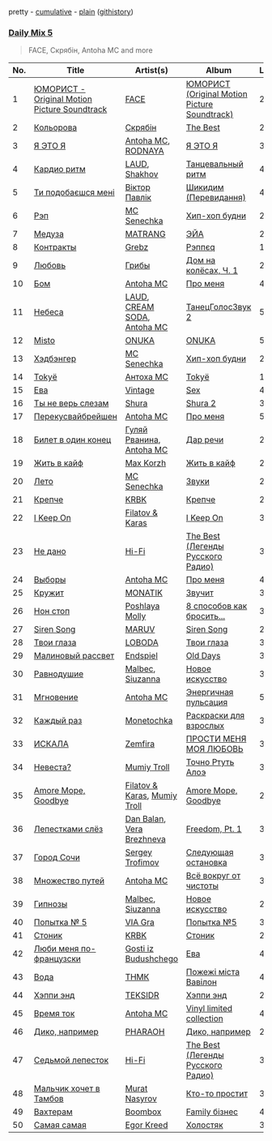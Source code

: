 pretty - [cumulative](/playlists/cumulative/Daily%20Mix%205.md) - [plain](/playlists/plain/37i9dQZF1E36TO0q54WsJv) ([githistory](https://github.githistory.xyz/vitokorn/spotify-playlist-archive/blob/master/playlists/plain/37i9dQZF1E36TO0q54WsJv))
### [Daily Mix 5](https://open.spotify.com/playlist/37i9dQZF1E36TO0q54WsJv)

> FACE, Скрябін, Antoha MC and more

| No. | Title | Artist(s) | Album | Length |
|---|---|---|---|---|
| 1 | [ЮМОРИСТ - Original Motion Picture Soundtrack](https://open.spotify.com/track/571md1FedFYFaYUMUktYaF) | [FACE](https://open.spotify.com/artist/2z20q6EEfm6w6PiIKsgtb3) | [ЮМОРИСТ (Original Motion Picture Soundtrack)](https://open.spotify.com/album/5FBvfK95SfIiDA3pMsfg9j) | 2:23 |
| 2 | [Кольорова](https://open.spotify.com/track/5RuQFp0xn5LEE9KkYgXWgy) | [Скрябін](https://open.spotify.com/artist/5RqIkHQnXRZlm1ozfSS1IO) | [The Best](https://open.spotify.com/album/0tucqgEOnJ0x17HYSsYHrf) | 2:53 |
| 3 | [Я ЭТО Я](https://open.spotify.com/track/3OmdMMhnZtklqB9jXg74Fb) | [Antoha MC](https://open.spotify.com/artist/6OqmKFaRcw0f23m5PQ9CrL), [RODNAYA](https://open.spotify.com/artist/2qiA4KQRyYYBKuw79r23w5) | [Я ЭТО Я](https://open.spotify.com/album/0S8sNrMNhbFjMDc4XlR8Fe) | 3:56 |
| 4 | [Кардио ритм](https://open.spotify.com/track/0IsB623ic7ekUJRsqIFWF6) | [LAUD](https://open.spotify.com/artist/5mzTr70OcAfZWMUF8BSjAm), [Shakhov](https://open.spotify.com/artist/7E2bZELNidSLV2Fm7nJhYn) | [Танцевальный ритм](https://open.spotify.com/album/0c9EfjKTqdK1aI03VKTo8f) | 4:29 |
| 5 | [Ти подобаєшся мені](https://open.spotify.com/track/5z3ePPZVezabl0TzxdeYr5) | [Віктор Павлік](https://open.spotify.com/artist/3tgeIf8gtvjH6Hjr7FxgZ0) | [Шикидим (Перевидання)](https://open.spotify.com/album/6UxClXckwgTxOpUTawnrRx) | 4:55 |
| 6 | [Рэп](https://open.spotify.com/track/0PvSmbsS42d3ddCTJZ6e6r) | [MC Senechka](https://open.spotify.com/artist/0zBjXSBSRoEMsKByRrbITT) | [Хип-хоп будни](https://open.spotify.com/album/29M53EIRxJKyWX0gk5teKA) | 2:21 |
| 7 | [Медуза](https://open.spotify.com/track/1sZsTb461mhIAQ8o0gzxsI) | [MATRANG](https://open.spotify.com/artist/7MVKH9fm8zwRycJpRU1UGc) | [ЭЙА](https://open.spotify.com/album/3l5bV22deX64l6ivHFAKUX) | 2:43 |
| 8 | [Контракты](https://open.spotify.com/track/4x89iO36OSq1HPI5YmSlwC) | [Grebz](https://open.spotify.com/artist/5ZaA4lK0Z5LScbA7FCise2) | [Рэппєq](https://open.spotify.com/album/0FfuYaXYzAfJyOiq3AbKsF) | 1:34 |
| 9 | [Любовь](https://open.spotify.com/track/36PeUKdOMxivLrmkHeJ3mn) | [Грибы](https://open.spotify.com/artist/7yNqUSyJGymfJQghNU0zcH) | [Дом на колёсах, Ч. 1](https://open.spotify.com/album/4JlrrASIoUhpkwergCD6vR) | 2:32 |
| 10 | [Бом](https://open.spotify.com/track/1OdYXTMwjl4f4g4ch05CEq) | [Antoha MC](https://open.spotify.com/artist/6OqmKFaRcw0f23m5PQ9CrL) | [Про меня](https://open.spotify.com/album/1oDUQaSJfagXcJI7TYFLJx) | 4:09 |
| 11 | [Небеса](https://open.spotify.com/track/17MOGLxOUwcogMVN8jsMtp) | [LAUD](https://open.spotify.com/artist/5mzTr70OcAfZWMUF8BSjAm), [CREAM SODA](https://open.spotify.com/artist/0QTO0QZDjoyXxRtIgAU4GY), [Antoha MC](https://open.spotify.com/artist/6OqmKFaRcw0f23m5PQ9CrL) | [ТанецГолосЗвук 2](https://open.spotify.com/album/4A9cFoathIy0tQH8HklKIE) | 5:38 |
| 12 | [Misto](https://open.spotify.com/track/1Ufk6AMDr9HZBUAZn8Lcgr) | [ONUKA](https://open.spotify.com/artist/2MVGuFg7kJgmXC2RkpJxz6) | [ONUKA](https://open.spotify.com/album/3EHxwhgAXpJnCNpYq0xqUY) | 5:23 |
| 13 | [Хэдбэнгер](https://open.spotify.com/track/5SdupGRqvnWl8qV6bb9K0H) | [MC Senechka](https://open.spotify.com/artist/0zBjXSBSRoEMsKByRrbITT) | [Хип-хоп будни](https://open.spotify.com/album/29M53EIRxJKyWX0gk5teKA) | 2:25 |
| 14 | [Tokyё](https://open.spotify.com/track/7tuvwoEMUZbxe653WmGQWE) | [Антоха МС](https://open.spotify.com/artist/0P7AKxnEAL0hi3gJa6xVmv) | [Tokyё](https://open.spotify.com/album/1P8bLRNLMOFA6mWwp9BpFF) | 1:00 |
| 15 | [Ева](https://open.spotify.com/track/4YAmz4rhvNURdkmwbWAX35) | [Vintage](https://open.spotify.com/artist/1I8yEn0RSxacRvLxd8N56a) | [Sex](https://open.spotify.com/album/5qHkwRYftOIZtUOJcv1lxh) | 4:08 |
| 16 | [Ты не верь слезам](https://open.spotify.com/track/2NHe3xzs1HU12owZQV7wQN) | [Shura](https://open.spotify.com/artist/03JHGoUoM1LQmuXqknBi5P) | [Shura 2](https://open.spotify.com/album/1ds8sqAO3uhwpskGAwWAZQ) | 3:13 |
| 17 | [Перекусвайбрейшен](https://open.spotify.com/track/2jmdJvMfzceElQ85WBKS1P) | [Antoha MC](https://open.spotify.com/artist/6OqmKFaRcw0f23m5PQ9CrL) | [Про меня](https://open.spotify.com/album/1oDUQaSJfagXcJI7TYFLJx) | 5:05 |
| 18 | [Билет в один конец](https://open.spotify.com/track/0A32snmRUBOjXuPunxeE2k) | [Гуляй Рванина](https://open.spotify.com/artist/7lK1JEavnhgbcD6adzmlBk), [Antoha MC](https://open.spotify.com/artist/6OqmKFaRcw0f23m5PQ9CrL) | [Дар речи](https://open.spotify.com/album/0HUk8AdFHEluV4T9IOIpFv) | 2:31 |
| 19 | [Жить в кайф](https://open.spotify.com/track/2m3PVx1gsVB5upxi94IW8I) | [Max Korzh](https://open.spotify.com/artist/5meD8C7oGK5yUEY2T7ZZ7W) | [Жить в кайф](https://open.spotify.com/album/4ktDOYU0Jual1ELFTPhFd6) | 2:54 |
| 20 | [Лето](https://open.spotify.com/track/6bjl5OgaZyTZ7LyyaJldPB) | [MC Senechka](https://open.spotify.com/artist/0zBjXSBSRoEMsKByRrbITT) | [Звуки](https://open.spotify.com/album/6nVznRv8eG4nyI10p9VLTV) | 2:24 |
| 21 | [Крепче](https://open.spotify.com/track/6bCLkzoE3agC7Ws9NxVxIn) | [KRBK](https://open.spotify.com/artist/0E56Ncr2I37JQhW71UJALE) | [Крепче](https://open.spotify.com/album/1e82MHQz8mczZXotjeR0ky) | 2:00 |
| 22 | [I Keep On](https://open.spotify.com/track/5mNA4S5GxrMIphLK02smo8) | [Filatov & Karas](https://open.spotify.com/artist/5NW2uPFatEKjZQ5gpWD8HO) | [I Keep On](https://open.spotify.com/album/5L2QtFR6stsPEXu79LxFAH) | 3:02 |
| 23 | [Не дано](https://open.spotify.com/track/6f4GzScJM9Gy8X2oGKXSBj) | [Hi-Fi](https://open.spotify.com/artist/3QGr3zxw4bdVID2bsKVQTd) | [The Best (Легенды Русского Радио)](https://open.spotify.com/album/2qbXPXs1UfOeYN4ixMmnXB) | 3:35 |
| 24 | [Выборы](https://open.spotify.com/track/6u6VXblOPPuiEjYbkvkUuG) | [Antoha MC](https://open.spotify.com/artist/6OqmKFaRcw0f23m5PQ9CrL) | [Про меня](https://open.spotify.com/album/1oDUQaSJfagXcJI7TYFLJx) | 4:58 |
| 25 | [Кружит](https://open.spotify.com/track/2MvXw1lGFDRasfQviQptIh) | [MONATIK](https://open.spotify.com/artist/6wbEgVlGqWb4I9tbMluu5Q) | [Звучит](https://open.spotify.com/album/27j0oMjG38thEE76Egusu1) | 3:17 |
| 26 | [Нон стоп](https://open.spotify.com/track/3uMUdlo47oEes3kgL4T4EC) | [Poshlaya Molly](https://open.spotify.com/artist/0xByDfltDVpk6LDsUMHyI2) | [8 способов как бросить...](https://open.spotify.com/album/49UnOVtMcezIGit8VKE3za) | 3:33 |
| 27 | [Siren Song](https://open.spotify.com/track/1RgSs1Jy3QHiacsnMxAAL2) | [MARUV](https://open.spotify.com/artist/44T03OWDUjwDgg4IYgFCWi) | [Siren Song](https://open.spotify.com/album/1fK3kyhjoaQBDofh8Ppfjl) | 2:51 |
| 28 | [Твои глаза](https://open.spotify.com/track/6VCYmYizLyzKhlM6T9Iy89) | [LOBODA](https://open.spotify.com/artist/59oe7CAquFZ5mNjQ1efKPN) | [Твои глаза](https://open.spotify.com/album/4n0ih6mo7SFitpj8AuJSh7) | 3:53 |
| 29 | [Малиновый рассвет](https://open.spotify.com/track/1GS1TAA8zc5oGiYE1z9Q53) | [Endspiel](https://open.spotify.com/artist/35m8HjyHmGQxAKfIBVHZpF) | [Old Days](https://open.spotify.com/album/1jwHnR93ODLofIjcKl31LS) | 3:53 |
| 30 | [Равнодушие](https://open.spotify.com/track/0xNOmqiuCAd3auYycZ2BoM) | [Malbec](https://open.spotify.com/artist/5BwfcZdtiyHLvxKi7JrNMz), [Siuzanna](https://open.spotify.com/artist/6Gk9dBiOslC7BfljIWmzj2) | [Новое искусство](https://open.spotify.com/album/4w6stpISmWoG3pgtcztHEb) | 3:08 |
| 31 | [Мгновение](https://open.spotify.com/track/3Lr1x8pfAsuMzO4WWHpO45) | [Antoha MC](https://open.spotify.com/artist/6OqmKFaRcw0f23m5PQ9CrL) | [Энергичная пульсация](https://open.spotify.com/album/4bilivV0DbmQtvSdS0duMj) | 5:42 |
| 32 | [Каждый раз](https://open.spotify.com/track/4IjiY0sShCYUEEoOSEwsgY) | [Monetochka](https://open.spotify.com/artist/0yp6xP5xe1qarfugfTixOK) | [Раскраски для взрослых](https://open.spotify.com/album/5dyKK0BGb0LrmIQVdB0ssA) | 3:28 |
| 33 | [ИСКАЛА](https://open.spotify.com/track/3NHSz1GyC5IeK1soZSjIIX) | [Zemfira](https://open.spotify.com/artist/6oO3QiWdVj5FZQwbdRtsRh) | [ПРОСТИ МЕНЯ МОЯ ЛЮБОВЬ](https://open.spotify.com/album/7wq0Fe0wGDMlIbmFs8BERa) | 3:34 |
| 34 | [Невеста?](https://open.spotify.com/track/0p4K4Io5v5PMqTacwd38gl) | [Mumiy Troll](https://open.spotify.com/artist/6rY1h3kpqbTquyR3qYWo08) | [Точно Ртуть Алоэ](https://open.spotify.com/album/0ihjicoqC27JyBDuSQrU9U) | 3:56 |
| 35 | [Amore Море, Goodbye](https://open.spotify.com/track/6O9p8sbfnVnbsro1SYuO87) | [Filatov & Karas](https://open.spotify.com/artist/5NW2uPFatEKjZQ5gpWD8HO), [Mumiy Troll](https://open.spotify.com/artist/6rY1h3kpqbTquyR3qYWo08) | [Amore Море, Goodbye](https://open.spotify.com/album/5nqjJbD8lKVDn2oeUJuFQW) | 2:14 |
| 36 | [Лепестками слёз](https://open.spotify.com/track/5THkeWn86qp57BHTxzPQDi) | [Dan Balan](https://open.spotify.com/artist/19rUh2xW9SuBUv5BflsdKq), [Vera Brezhneva](https://open.spotify.com/artist/3QN85cB7Cehb4ZLjpRW2Jt) | [Freedom, Pt. 1](https://open.spotify.com/album/61mTaq7t2VvMkW5LVXduEz) | 3:28 |
| 37 | [Город Сочи](https://open.spotify.com/track/4GydCOsiJbCmUZJuMpOMrn) | [Sergey Trofimov](https://open.spotify.com/artist/50ehxQcAjCcfX0OCk4AZd4) | [Следующая остановка](https://open.spotify.com/album/4oomESbUCkvavtB3KASBRQ) | 3:01 |
| 38 | [Множество путей](https://open.spotify.com/track/6QBrLbW2rvnKUvdXH2E59U) | [Antoha MC](https://open.spotify.com/artist/6OqmKFaRcw0f23m5PQ9CrL) | [Всё вокруг от чистоты](https://open.spotify.com/album/2cDS6YHB1M4osIcXUgPuht) | 3:27 |
| 39 | [Гипнозы](https://open.spotify.com/track/4TUFgUCJGaURgV5iHbyEca) | [Malbec](https://open.spotify.com/artist/5BwfcZdtiyHLvxKi7JrNMz), [Siuzanna](https://open.spotify.com/artist/6Gk9dBiOslC7BfljIWmzj2) | [Новое искусство](https://open.spotify.com/album/4w6stpISmWoG3pgtcztHEb) | 2:43 |
| 40 | [Попытка № 5](https://open.spotify.com/track/0OD1CsZGM11mz9YEq1Pr5B) | [VIA Gra](https://open.spotify.com/artist/7n5zpKbOmeWWmXA1mqDc3q) | [Попытка №5](https://open.spotify.com/album/7s9ftDDPhlIPeis6LusSRu) | 3:23 |
| 41 | [Стоник](https://open.spotify.com/track/4NzHmOM6H6iZhAi2FXSN5W) | [KRBK](https://open.spotify.com/artist/0E56Ncr2I37JQhW71UJALE) | [Стоник](https://open.spotify.com/album/5gpR1j9N6UC1r2nzZSR9yu) | 2:35 |
| 42 | [Люби меня по-французски](https://open.spotify.com/track/6rXVfU1kunNyLabfcrYzga) | [Gosti iz Budushchego](https://open.spotify.com/artist/64z2zAx3ll1sxdGwktocq8) | [Ева](https://open.spotify.com/album/0CKkfEyIhEzuiJZ15Wgoxy) | 4:02 |
| 43 | [Вода](https://open.spotify.com/track/0tJZsZYWfyXKxxHn7knRgM) | [ТНМК](https://open.spotify.com/artist/2sOErXYVMC4jCWVvBPI19l) | [Пожежi мiста Вавiлон](https://open.spotify.com/album/1B8PCXMP8ARUzPVtk9m84J) | 4:31 |
| 44 | [Хэппи энд](https://open.spotify.com/track/5vuTpyeD1P3RPh76mpszPH) | [TEKSIDR](https://open.spotify.com/artist/4Hd1p0oCKq9PVZgO9tyBrk) | [Хэппи энд](https://open.spotify.com/album/1IXM9JZ7QboGsB9xrzOMxB) | 2:55 |
| 45 | [Время ток](https://open.spotify.com/track/2yep5D1nPbs0bGwOOI1ach) | [Antoha MC](https://open.spotify.com/artist/6OqmKFaRcw0f23m5PQ9CrL) | [Vinyl limited collection](https://open.spotify.com/album/0se5SMcqrF7l22ISQe7iDG) | 4:11 |
| 46 | [Дико, например](https://open.spotify.com/track/3dzwxkefk58p6aXC3ADRt9) | [PHARAOH](https://open.spotify.com/artist/1F8usyx5PbYGWxf0bwdXwA) | [Дико, например](https://open.spotify.com/album/4NSb9oVHvN9yDrVAgazNuA) | 2:48 |
| 47 | [Седьмой лепесток](https://open.spotify.com/track/4LpJNsJKHBFfY1mOQtFrUr) | [Hi-Fi](https://open.spotify.com/artist/3QGr3zxw4bdVID2bsKVQTd) | [The Best (Легенды Русского Радио)](https://open.spotify.com/album/2qbXPXs1UfOeYN4ixMmnXB) | 3:11 |
| 48 | [Мальчик хочет в Тамбов](https://open.spotify.com/track/7BwjUPx97RgQCNTpux1RrK) | [Murat Nasyrov](https://open.spotify.com/artist/6rywCIrfkou8oBtXRJ98Nf) | [Кто-то простит](https://open.spotify.com/album/5wIXc1KoD0mTczdmmqgZKn) | 3:35 |
| 49 | [Вахтерам](https://open.spotify.com/track/30d0YcXyQSZQcc2dHdcRhh) | [Boombox](https://open.spotify.com/artist/2c3PFZtun8HemDbDfRPV6G) | [Family бізнес](https://open.spotify.com/album/3m2nS5L5E0DGr4yQDukEEY) | 4:00 |
| 50 | [Самая самая](https://open.spotify.com/track/5oOYmBhKeMtweW5EwwZhVg) | [Egor Kreed](https://open.spotify.com/artist/2KoLmBXwsgMkfAvoPBlPmb) | [Холостяк](https://open.spotify.com/album/0MVk54v8UmDJ8Zbj7NJzxF) | 3:50 |